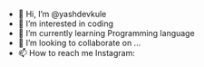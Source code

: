 - 👋 Hi, I’m @yashdevkule
- 👀 I’m interested in coding
- 🌱 I’m currently learning Programming language
- 💞️ I’m looking to collaborate on ...
- 📫 How to reach me 
Instagram: 
<!---
yashdevkule/yashdevkule is a ✨ special ✨ repository because its `README.md` (this file) appears on your GitHub profile.
You can click the Preview link to take a look at your changes.
--->
